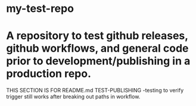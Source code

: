 # my-test-repo

# A repository to test github releases, github workflows, and general code prior to development/publishing in a production repo.

THIS SECTION IS FOR README.md TEST-PUBLISHING
-testing to verify trigger still works after breaking out paths in workflow.
